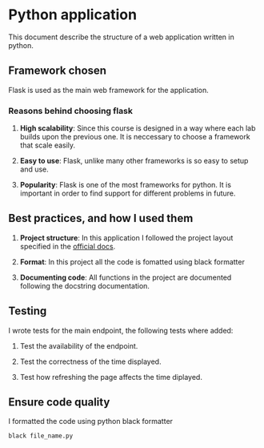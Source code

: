 # Python application

This document describe the structure of a web application written in python.

## Framework chosen

Flask is used as the main web framework for the application.

### Reasons behind choosing flask

1. **High scalability**: Since this course is designed in a way where each lab builds upon the previous one. It is neccessary to choose a framework that scale easily.

2. **Easy to use**: Flask, unlike many other frameworks is so easy to setup and use.

3. **Popularity**: Flask is one of the most frameworks for python. It is important in order to find support for different problems in future.

## Best practices, and how I used them

1. **Project structure**: In this application I followed the project layout specified in the [official docs](https://flask.palletsprojects.com/en/3.0.x/tutorial/layout/#project-layout).

2. **Format**: In this project all the code is fomatted using black formatter

3. **Documenting code**: All functions in the project are documented following the docstring documentation.

## Testing

I wrote tests for the main endpoint, the following tests where added:

1. Test the availability of the endpoint.

2. Test the correctness of the time displayed.

3. Test how refreshing the page affects the time diplayed.

## Ensure code quality

I formatted the code using python black formatter

```properties
black file_name.py
```
